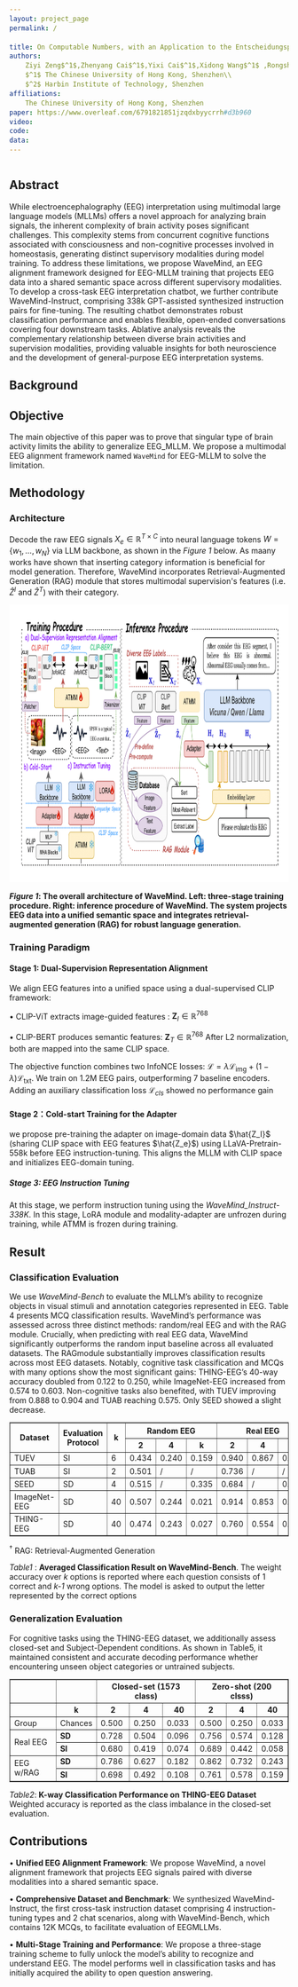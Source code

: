 ```yaml
---
layout: project_page
permalink: /

title: On Computable Numbers, with an Application to the Entscheidungsproblem
authors:
    Ziyi Zeng$^1$,Zhenyang Cai$^1$,Yixi Cai$^1$,Xidong Wang$^1$ ,Rongsheng Wang$^1$,Siqi Cai$^2$,Haizhou Li$^1$,Benyou Wang$^1$
    $^1$ The Chinese University of Hong Kong, Shenzhen\\
    $^2$ Harbin Institute of Technology, Shenzhen
affiliations:
    The Chinese University of Hong Kong, Shenzhen
paper: https://www.overleaf.com/6791821851jzqdxbyycrrh#d3b960
video: 
code: 
data: 
---
```


<!-- Using HTML to center the abstract -->
<div class="columns is-centered has-text-centered">
    <div class="column is-four-fifths">
        <h2>Abstract</h2>
        <div class="content has-text-justified">
While electroencephalography (EEG) interpretation using multimodal large language models (MLLMs) offers a novel approach for analyzing brain signals, the inherent complexity of brain activity poses significant challenges. This complexity stems from concurrent cognitive functions associated with consciousness and non-cognitive processes involved in homeostasis, generating distinct supervisory modalities during model training. To address these limitations, we propose WaveMind, an EEG alignment framework designed for EEG-MLLM training that projects EEG data into a shared semantic space across different supervisory modalities. To develop a cross-task EEG interpretation chatbot, we further contribute WaveMind-Instruct, comprising 338k GPT-assisted synthesized instruction pairs for fine-tuning. The resulting chatbot demonstrates robust classification performance and enables flexible, open-ended conversations covering four downstream tasks. Ablative analysis reveals the complementary relationship between diverse brain activities and supervision modalities, providing valuable insights for both neuroscience and the development of general-purpose EEG interpretation systems.
        </div>
    </div>
</div>


## Background

## Objective
The main objective of this paper was to prove that singular type of brain activity limits the ability to generalize EEG_MLLM. We propose a multimodal EEG alignment framework named `WaveMind` for EEG-MLLM to solve the limitation.




## Methodology
### Architecture
Decode the raw EEG signals $X_e \in \mathbb{R}^{T \times C}$ into neural language tokens  $W = \{w_1, \dots, w_N\}$ via LLM backbone, as shown in the *Figure 1* below. As maany works have shown that inserting category information is beneficial for model generation. Therefore, WaveMind incorporates Retrieval-Augmented Generation (RAG) module that stores multimodal supervision's features (i.e. $\hat{Z}^I$ and $\hat{Z}^T$) with their category.


<img src="static\image\Architecture-1.png" width="900" height="500">

***Figure 1*: The overall architecture of WaveMind. Left: three-stage training procedure. Right: inference procedure of WaveMind. The system projects EEG data into a unified semantic space and integrates retrieval-augmented generation (RAG) for robust language generation.**

### Training Paradigm
#### Stage 1: **Dual-Supervision Representation Alignment**
We align EEG features into a unified space using a dual-supervised CLIP framework:

• CLIP-ViT extracts image-guided features : $\mathbf{Z}_I \in \mathbb{R}^{768}$ 

• CLIP-BERT produces semantic features: $\mathbf{Z}_T \in \mathbb{R}^{768}$
After L2 normalization, both are mapped into the same CLIP space.

The objective function combines two InfoNCE losses: $\mathcal{L} = \lambda \mathcal{L}_{\text{img}} + (1 - \lambda)\mathcal{L}_{\text{txt}}$.  We train on 1.2M EEG pairs, outperforming 7 baseline encoders. Adding an auxiliary classification loss $\mathcal{L}_{cls}$ showed no performance gain

#### Stage 2：**Cold-start Training for the Adapter**
we propose pre-training the adapter on image-domain data $\hat{Z_I}$ (sharing CLIP space with EEG features $\hat{Z_e}$) using LLaVA-Pretrain-558k before EEG instruction-tuning. This aligns the MLLM with CLIP space and initializes EEG-domain tuning.

##### Stage 3: **EEG Instruction Tuning**
At this stage, we perform instruction tuning using the *WaveMind\_Instruct-338K*. In this stage, LoRA module and modality-adapter are unfrozen during training, while ATMM is frozen during training.

## Result 
### **Classification Evaluation**
We use *WaveMind-Bench* to evaluate the MLLM’s ability to recognize objects in visual stimuli and annotation categories represented in EEG. Table 4 presents MCQ classification results. WaveMind’s performance was assessed across three distinct methods: random/real EEG and with the RAG module. Crucially, when predicting with real EEG data, WaveMind significantly outperforms the random input baseline across all evaluated datasets. The RAGmodule substantially improves classification results across most EEG datasets. Notably, cognitive task classification and MCQs with many options show the most significant gains: THING-EEG’s 40-way accuracy doubled from 0.122 to 0.250, while ImageNet-EEG increased from 0.574 to 0.603. Non-cognitive tasks also benefited, with TUEV improving from 0.888 to 0.904 and TUAB reaching 0.575. Only SEED showed a slight decrease.

<table border="1" cellspacing="0" cellpadding="6">
  <thead>
    <tr>
      <th rowspan="2"><b>Dataset</b></th>
      <th rowspan="2"><b>Evaluation Protocol</b></th>
      <th rowspan="2"><b>k</b></th>
      <th colspan="3"><b>Random EEG</b></th>
      <th colspan="3"><b>Real EEG</b></th>
      <th colspan="3"><b>EEG w/RAG<sup>†</sup></b></th>
    </tr>
    <tr>
      <th>2</th><th>4</th><th>k</th>
      <th>2</th><th>4</th><th>k</th>
      <th>2</th><th>4</th><th>k</th>
    </tr>
  </thead>
  <tbody>
    <tr>
      <td>TUEV</td><td>SI</td><td>6</td>
      <td>0.434</td><td>0.240</td><td>0.159</td>
      <td>0.940</td><td>0.867</td><td>0.888</td>
      <td>0.925</td><td>0.890</td><td>0.904</td>
    </tr>
    <tr>
      <td>TUAB</td><td>SI</td><td>2</td>
      <td>0.501</td><td>/</td><td>/</td>
      <td>0.736</td><td>/</td><td>/</td>
      <td>0.741</td><td>/</td><td>/</td>
    </tr>
    <tr>
      <td>SEED</td><td>SD</td><td>4</td>
      <td>0.515</td><td>/</td><td>0.335</td>
      <td>0.684</td><td>/</td><td>0.543</td>
      <td>0.676</td><td>/</td><td>0.529</td>
    </tr>
    <tr>
      <td>ImageNet-EEG</td><td>SD</td><td>40</td>
      <td>0.507</td><td>0.244</td><td>0.021</td>
      <td>0.914</td><td>0.853</td><td>0.574</td>
      <td>0.937</td><td>0.887</td><td>0.603</td>
    </tr>
    <tr>
      <td>THING-EEG</td><td>SD</td><td>40</td>
      <td>0.474</td><td>0.243</td><td>0.027</td>
      <td>0.760</td><td>0.554</td><td>0.122</td>
      <td>0.869</td><td>0.721</td><td>0.250</td>
    </tr>
  </tbody>
</table>
<p><sup>†</sup> RAG: Retrieval-Augmented Generation</p>

*Table1* : **Averaged Classification Result on WaveMind-Bench**. The weight accuracy over *k* options is reported where each question consists of 1 correct and *k-1* wrong options. The model is asked to output the letter represented by the correct options


### **Generalization Evaluation**
For cognitive tasks using the THING-EEG dataset, we additionally assess closed-set and Subject-Dependent conditions. As shown in Table5, it maintained consistent and accurate decoding performance whether encountering unseen object categories or untrained subjects.

<table border="1" cellspacing="0" cellpadding="6">
  <thead>
    <tr>
      <th rowspan="2"></th>
      <th rowspan="2"></th>
      <th colspan="3">Closed-set (1573 class)</th>
      <th colspan="3">Zero-shot (200 clsss)</th>
    </tr>
    <tr>
    </tr>
    <tr>
      <th rowspan=""></th>
      <th colspan="1">k</th>
      <th>2</th><th>4</th><th>40</th>
      <th>2</th><th>4</th><th>40</th>
    </tr>
  </thead>
  <tbody>
    <tr>
      <td rowspan="1">Group</td>
      <td rowspan="1">Chances</td>
      <td>0.500</td><td>0.250</td><td>0.033</td>
      <td>0.500</td><td>0.250</td><td>0.033</td>
    </tr>
    <tr>
      <td rowspan="2">Real EEG</td>
      <td><b>SD</b></td>
      <td>0.728</td><td>0.504</td><td>0.096</td>
      <td>0.756</td><td>0.574</td><td>0.128</td>
    </tr>
    <tr>
      <td><b>SI</b></td>
      <td>0.680</td><td>0.419</td><td>0.074</td>
      <td>0.689</td><td>0.442</td><td>0.058</td>
    </tr>
    <tr>
      <td rowspan="2">EEG w/RAG</td>
      <td><b>SD</b></td>
      <td>0.786</td><td>0.627</td><td>0.182</td>
      <td>0.862</td><td>0.732</td><td>0.243</td>
    </tr>
    <tr>
      <td><b>SI</b></td>
      <td>0.698</td><td>0.492</td><td>0.108</td>
      <td>0.761</td><td>0.578</td><td>0.159</td>
    </tr>
  </tbody>
</table>

*Table2*: **K-way Classification Performance on THING-EEG Dataset** Weighted accuracy is reported as the class imbalance in the closed-set evaluation.

## Contributions

• **Unified EEG Alignment Framework**: We propose WaveMind, a novel alignment framework that projects EEG signals paired with diverse modalities into a shared semantic space.

• **Comprehensive Dataset and Benchmark**: We synthesized WaveMind-Instruct, the first cross-task instruction dataset comprising 4 instruction-tuning types and 2 chat scenarios, along with WaveMind-Bench, which contains 12K MCQs, to facilitate evaluation of EEGMLLMs.

• **Multi-Stage Training and Performance**: We propose a three-stage training scheme to fully unlock the model’s ability to recognize and understand EEG. The model performs well in classification tasks and has initially acquired the ability to open question answering.
